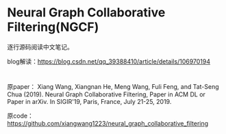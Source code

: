 # Neural Graph Collaborative Filtering(NGCF)

逐行源码阅读中文笔记。

blog解读：https://blog.csdn.net/qq_39388410/article/details/106970194

#
原paper： Xiang Wang, Xiangnan He, Meng Wang, Fuli Feng, and Tat-Seng Chua (2019). Neural Graph Collaborative Filtering, Paper in ACM DL or Paper in arXiv. In SIGIR'19, Paris, France, July 21-25, 2019.

原code： https://github.com/xiangwang1223/neural_graph_collaborative_filtering
